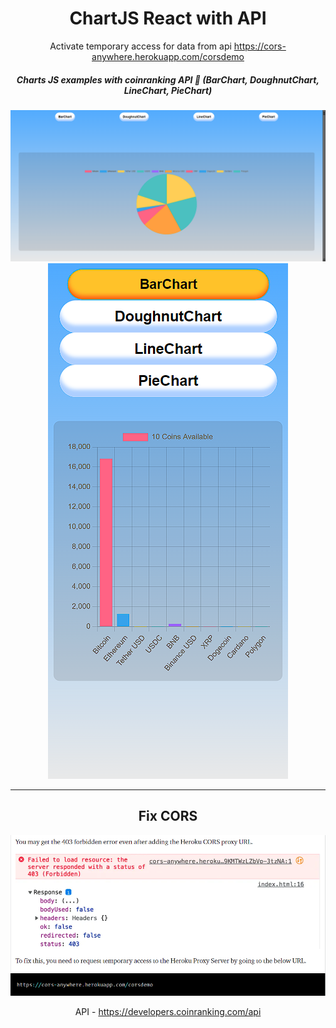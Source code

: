 <div align='center'> 
<h1>ChartJS React with API</h1>

Activate temporary access for data from api
https://cors-anywhere.herokuapp.com/corsdemo

<h5>Charts JS examples with coinranking API 🥧 (BarChart, DoughnutChart, LineChart, PieChart)</h5>

<img src='./1.png'/>

<img src='./2.png'/>

<hr/>
<h2>Fix CORS</h2>
<img src='./fix.png'/>


API - https://developers.coinranking.com/api
</div>
